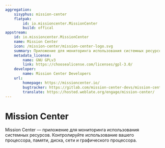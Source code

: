 ```yaml
---
aggregation:
    sisyphus: mission-center
    flatpak:
        id: io.missioncenter.MissionCenter
        build: offical
appstream:
    id: io.missioncenter.MissionCenter
    name: Mission Center
    icon: /mission-center/mission-center-logo.svg
    summary: Приложение для мониторинга использования системных ресурсов.
    metadata_license:
        name: GNU GPLv3
        link: https://choosealicense.com/licenses/gpl-3.0/
    developer:
        name: Mission Center Developers
    url:
        homepage: https://missioncenter.io/
        bugtracker: https://gitlab.com/mission-center-devs/mission-center/issues
        translate: https://hosted.weblate.org/engage/mission-center/
---
```




# Mission Center

Mission Center — приложение для мониторинга использования системных ресурсов. Контролируйте использование вашего процессора, памяти, диска, сети и графического процессора.

<!--@include: @apps/_parts/install/content-repo.md-->
<!--@include: @apps/_parts/install/content-flatpak.md-->
